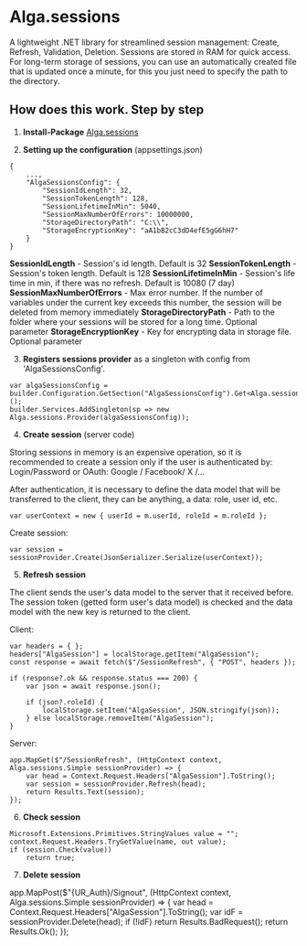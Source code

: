 # Alga.sessions

A lightweight .NET library for streamlined session management: Create, Refresh, Validation, Deletion. Sessions are stored in RAM for quick access. For long-term storage of sessions, you can use an automatically created file that is updated once a minute, for this you just need to specify the path to the directory.

## How does this work. Step by step

1. **Install-Package** [Alga.sessions](https://www.nuget.org/packages/Alga.sessions)

2. **Setting up the configuration** (appsettings.json)

```
{
    ...,
    "AlgaSessionsConfig": {
        "SessionIdLength": 32, 
        "SessionTokenLength": 128,
        "SessionLifetimeInMin": 5040,
        "SessionMaxNumberOfErrors": 10000000,
        "StorageDirectoryPath": "C:\\",
        "StorageEncryptionKey": "aA1bB2cC3dD4efE5gG6hH7"
    }
}
```

**SessionIdLength** - Session's id length. Default is 32
**SessionTokenLength** - Session's token length. Default is 128
**SessionLifetimeInMin** - Session's life time in min, if there was no refresh. Default is 10080 (7 day)
**SessionMaxNumberOfErrors** - Max error number. If the number of variables under the current key exceeds this number, the session will be deleted from memory immediately
**StorageDirectoryPath** - Path to the folder where your sessions will be stored for a long time. Optional parameter
**StorageEncryptionKey** - Key for encrypting data in storage file. Optional parameter

3. **Registers sessions provider** as a singleton with config from 'AlgaSessionsConfig'.

```
var algaSessionsConfig = builder.Configuration.GetSection("AlgaSessionsConfig").Get<Alga.sessions.Models.Config>();
builder.Services.AddSingleton(sp => new Alga.sessions.Provider(algaSessionsConfig));
```

4. **Create session** (server code)

Storing sessions in memory is an expensive operation, so it is recommended to create a session only if the user is authenticated by: Login/Password or OAuth: Google / Facebook/ X /...

After authentication, it is necessary to define the data model that will be transferred to the client, they can be anything, a data: role, user id, etc.

```
var userContext = new { userId = m.userId, roleId = m.roleId }; 
```

Create session:

```
var session = sessionProvider.Create(JsonSerializer.Serialize(userContext));
```

5. **Refresh session**

The client sends the user's data model to the server that it received before. The session token (getted form user's data model) is checked and the data model with the new key is returned to the client.

Client:

```
var headers = { };
headers["AlgaSession"] = localStorage.getItem("AlgaSession");
const response = await fetch($"/SessionRefresh", { "POST", headers });

if (response?.ok && response.status === 200) {
    var json = await response.json();

    if (json?.roleId) {
        localStorage.setItem("AlgaSession", JSON.stringify(json));
    } else localStorage.removeItem("AlgaSession");
}
```

Server:

```
app.MapGet($"/SessionRefresh", (HttpContext context, Alga.sessions.Simple sessionProvider) => { 
    var head = Context.Request.Headers["AlgaSession"].ToString();
    var session = sessionProvider.Refresh(head);
    return Results.Text(session);
});

```


6. **Check session**

```
Microsoft.Extensions.Primitives.StringValues value = ""; 
context.Request.Headers.TryGetValue(name, out value);
if (session.Check(value))
    return true;
```

7. **Delete session**

app.MapPost($"{UR_Auth}/Signout", (HttpContext context, Alga.sessions.Simple sessionProvider) => { 
    var head = Context.Request.Headers["AlgaSession"].ToString();
    var idF = sessionProvider.Delete(head);
    if (!idF) return Results.BadRequest();
    return Results.Ok();
});